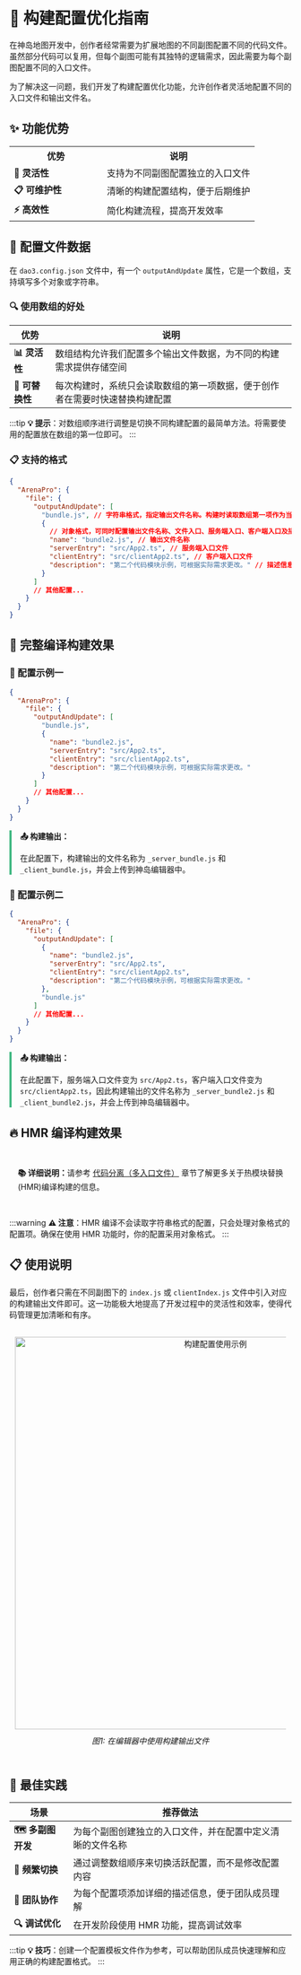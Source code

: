 # 🔧 构建配置优化指南

在神岛地图开发中，创作者经常需要为扩展地图的不同副图配置不同的代码文件。虽然部分代码可以复用，但每个副图可能有其独特的逻辑需求，因此需要为每个副图配置不同的入口文件。

为了解决这一问题，我们开发了构建配置优化功能，允许创作者灵活地配置不同的入口文件和输出文件名。

## ✨ 功能优势

<table>
  <tr>
    <th width="150">优势</th>
    <th>说明</th>
  </tr>
  <tr>
    <td><b>🔄 灵活性</b></td>
    <td>支持为不同副图配置独立的入口文件</td>
  </tr>
  <tr>
    <td><b>📋 可维护性</b></td>
    <td>清晰的构建配置结构，便于后期维护</td>
  </tr>
  <tr>
    <td><b>⚡ 高效性</b></td>
    <td>简化构建流程，提高开发效率</td>
  </tr>
</table>

## 📝 配置文件数据

在 `dao3.config.json` 文件中，有一个 `outputAndUpdate` 属性，它是一个数组，支持填写多个对象或字符串。

### 🔍 使用数组的好处

| 优势            | 说明                                                                         |
| --------------- | ---------------------------------------------------------------------------- |
| **📊 灵活性**   | 数组结构允许我们配置多个输出文件数据，为不同的构建需求提供存储空间           |
| **🔄 可替换性** | 每次构建时，系统只会读取数组的第一项数据，便于创作者在需要时快速替换构建配置 |

:::tip
**💡 提示**：对数组顺序进行调整是切换不同构建配置的最简单方法。将需要使用的配置放在数组的第一位即可。
:::

### 📋 支持的格式

```json
{
  "ArenaPro": {
    "file": {
      "outputAndUpdate": [
        "bundle.js", // 字符串格式，指定输出文件名称。构建时读取数组第一项作为当前构建的数据。【HMR编译不会读取字符串格式】
        {
          // 对象格式，可同时配置输出文件名称、文件入口、服务端入口、客户端入口及描述信息。
          "name": "bundle2.js", // 输出文件名称
          "serverEntry": "src/App2.ts", // 服务端入口文件
          "clientEntry": "src/clientApp2.ts", // 客户端入口文件
          "description": "第二个代码模块示例，可根据实际需求更改。" // 描述信息
        }
      ]
      // 其他配置...
    }
  }
}
```

## 🚀 完整编译构建效果

### 📘 配置示例一

```json
{
  "ArenaPro": {
    "file": {
      "outputAndUpdate": [
        "bundle.js",
        {
          "name": "bundle2.js",
          "serverEntry": "src/App2.ts",
          "clientEntry": "src/clientApp2.ts",
          "description": "第二个代码模块示例，可根据实际需求更改。"
        }
      ]
      // 其他配置...
    }
  }
}
```

<div style="border-left: 4px solid #42b983; padding-left: 15px; margin: 15px 0;">
<p><strong>📤 构建输出：</strong></p>
<p>在此配置下，构建输出的文件名称为 <code>_server_bundle.js</code> 和 <code>_client_bundle.js</code>，并会上传到神岛编辑器中。</p>
</div>

### 📙 配置示例二

```json
{
  "ArenaPro": {
    "file": {
      "outputAndUpdate": [
        {
          "name": "bundle2.js",
          "serverEntry": "src/App2.ts",
          "clientEntry": "src/clientApp2.ts",
          "description": "第二个代码模块示例，可根据实际需求更改。"
        },
        "bundle.js"
      ]
      // 其他配置...
    }
  }
}
```

<div style="border-left: 4px solid #42b983; padding-left: 15px; margin: 15px 0;">
<p><strong>📤 构建输出：</strong></p>
<p>在此配置下，服务端入口文件变为 <code>src/App2.ts</code>，客户端入口文件变为 <code>src/clientApp2.ts</code>，因此构建输出的文件名称为 <code>_server_bundle2.js</code> 和 <code>_client_bundle2.js</code>，并会上传到神岛编辑器中。</p>
</div>

## 🔥 HMR 编译构建效果

<div style="padding: 15px;border-radius: 5px; margin: 15px 0;">
<p><strong>📚 详细说明：</strong>请参考 <a href="/guide/four/hmr.html#%E4%BB%A3%E7%A0%81%E5%88%86%E7%A6%BB-%E5%A4%9A%E5%85%A5%E5%8F%A3%E6%96%87%E4%BB%B6">代码分离（多入口文件）</a> 章节了解更多关于热模块替换(HMR)编译构建的信息。</p>
</div>

:::warning
**⚠️ 注意**：HMR 编译不会读取字符串格式的配置，只会处理对象格式的配置项。确保在使用 HMR 功能时，你的配置采用对象格式。
:::

## 📋 使用说明

最后，创作者只需在不同副图下的 `index.js` 或 `clientIndex.js` 文件中引入对应的构建输出文件即可。这一功能极大地提高了开发过程中的灵活性和效率，使得代码管理更加清晰和有序。

<div style="text-align: center; margin: 20px 0; padding: 10px; border-radius: 5px;">
  <img src="/QQ20241130-103933.png" alt="构建配置使用示例" width="700" />
  <p style="text-align: center; font-style: italic; margin-top: 10px;">图1: 在编辑器中使用构建输出文件</p>
</div>

## 📌 最佳实践

| 场景              | 推荐做法                                                   |
| ----------------- | ---------------------------------------------------------- |
| **🗺️ 多副图开发** | 为每个副图创建独立的入口文件，并在配置中定义清晰的文件名称 |
| **🔄 频繁切换**   | 通过调整数组顺序来切换活跃配置，而不是修改配置内容         |
| **📝 团队协作**   | 为每个配置项添加详细的描述信息，便于团队成员理解           |
| **🔍 调试优化**   | 在开发阶段使用 HMR 功能，提高调试效率                      |

:::tip
**💡 技巧**：创建一个配置模板文件作为参考，可以帮助团队成员快速理解和应用正确的构建配置格式。
:::
